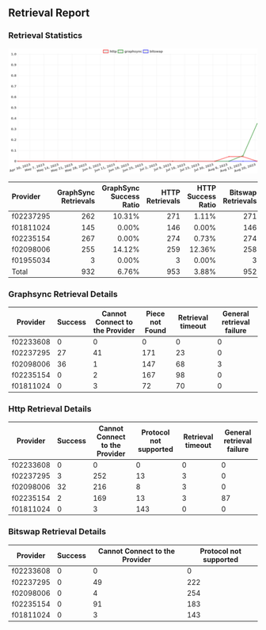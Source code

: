 ## Retrieval Report
### Retrieval Statistics
<img src="https://raw.githubusercontent.com/data-preservation-programs/filplus-checker-assets/main/filecoin-project/filecoin-plus-large-datasets/issues/1485/1692618937156.png"/>

| Provider  | GraphSync Retrievals | GraphSync Success Ratio | HTTP Retrievals | HTTP Success Ratio | Bitswap Retrievals | Bitswap Success Ratio |
| :-------- | -------------------: | ----------------------: | --------------: | -----------------: | -----------------: | --------------------: |
| f02237295 |                  262 |                  10.31% |             271 |              1.11% |                271 |                 0.00% |
| f01811024 |                  145 |                   0.00% |             146 |              0.00% |                146 |                 0.00% |
| f02235154 |                  267 |                   0.00% |             274 |              0.73% |                274 |                 0.00% |
| f02098006 |                  255 |                  14.12% |             259 |             12.36% |                258 |                 0.00% |
| f01955034 |                    3 |                   0.00% |               3 |              0.00% |                  3 |                 0.00% |
| Total     |                  932 |                   6.76% |             953 |              3.88% |                952 |                 0.00% |

### Graphsync Retrieval Details
| Provider  | Success | Cannot Connect to the Provider | Piece not Found | Retrieval timeout | General retrieval failure |
| --------- | ------- | ------------------------------ | --------------- | ----------------- | ------------------------- |
| f02233608 | 0       | 0                              | 0               | 0                 | 0                         |
| f02237295 | 27      | 41                             | 171             | 23                | 0                         |
| f02098006 | 36      | 1                              | 147             | 68                | 3                         |
| f02235154 | 0       | 2                              | 167             | 98                | 0                         |
| f01811024 | 0       | 3                              | 72              | 70                | 0                         |

### Http Retrieval Details
| Provider  | Success | Cannot Connect to the Provider | Protocol not supported | Retrieval timeout | General retrieval failure |
| --------- | ------- | ------------------------------ | ---------------------- | ----------------- | ------------------------- |
| f02233608 | 0       | 0                              | 0                      | 0                 | 0                         |
| f02237295 | 3       | 252                            | 13                     | 3                 | 0                         |
| f02098006 | 32      | 216                            | 8                      | 3                 | 0                         |
| f02235154 | 2       | 169                            | 13                     | 3                 | 87                        |
| f01811024 | 0       | 3                              | 143                    | 0                 | 0                         |

### Bitswap Retrieval Details
| Provider  | Success | Cannot Connect to the Provider | Protocol not supported |
| --------- | ------- | ------------------------------ | ---------------------- |
| f02233608 | 0       | 0                              | 0                      |
| f02237295 | 0       | 49                             | 222                    |
| f02098006 | 0       | 4                              | 254                    |
| f02235154 | 0       | 91                             | 183                    |
| f01811024 | 0       | 3                              | 143                    |
